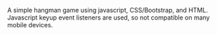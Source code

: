 A simple hangman game using javascript, CSS/Bootstrap, and HTML. Javascript keyup event listeners are used, so not compatible on many mobile devices. 